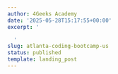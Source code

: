 ```yaml
---
author: 4Geeks Academy
date: '2025-05-28T15:17:55+00:00'
excerpt: '

  '
slug: atlanta-coding-bootcamp-us
status: published
template: landing_post
---
```

